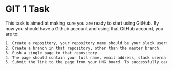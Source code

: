 # GIT 1 Task

This task is aimed at making sure you are ready to start using GitHub. By now you should have a Github account and using that GitHub account, you are to:

```bash
1. Create a repository, your repository name should be your slack username with no spaces.
2. Create a branch in that repository, other than the master branch.
3. Push a single page to that repository.
4. The page should contain your full name, email address, slack username, your tracks and the courses you have registered for.
5. Submit the link to the page from your HNG board. To successfully carry out this task, use this: https://www.youtube.com/playlist?list=PLWKjhJtqVAbkFiqHnNaxpOPhh9tSWMXIF
```
